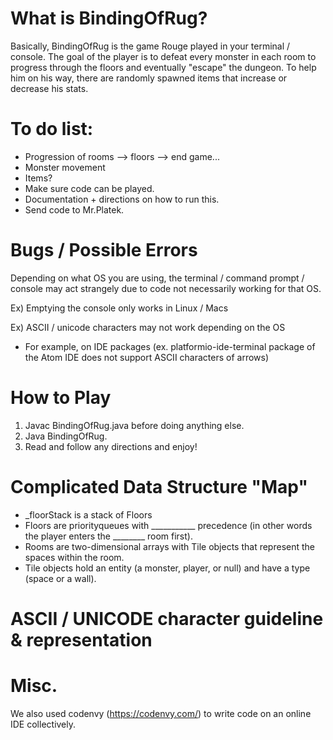 # What is BindingOfRug?
Basically, BindingOfRug is the game Rouge played in your terminal / console.
The goal of the player is to defeat every monster in each room to progress through the floors and eventually "escape" the dungeon. 
To help him on his way, there are randomly spawned items that increase or decrease his stats. 

# To do list:
- Progression of rooms --> floors --> end game...
- Monster movement
- Items?
- Make sure code can be played.
- Documentation + directions on how to run this.
- Send code to Mr.Platek.

# Bugs / Possible Errors
Depending on what OS you are using, the terminal / command prompt / console may act strangely due to code not necessarily working for that OS.

Ex) Emptying the console only works in Linux / Macs

Ex) ASCII / unicode characters may not work depending on the OS
- For example, on IDE packages (ex. platformio-ide-terminal package of the Atom IDE does not support ASCII characters of  arrows)

# How to Play
1. Javac BindingOfRug.java before doing anything else.
2. Java BindingOfRug.
3. Read and follow any directions and enjoy!

# Complicated Data Structure "Map"
- _floorStack is a stack of Floors
- Floors are priorityqueues with ___________ precedence (in other words the player enters the ________ room first).
- Rooms are two-dimensional arrays with Tile objects that represent the spaces within the room.
- Tile objects hold an entity (a monster, player, or null) and have a type (space or a wall).

# ASCII / UNICODE character guideline & representation

# Misc. 
We also used codenvy (https://codenvy.com/) to write code on an online IDE collectively.

